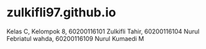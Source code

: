 # zulkifli97.github.io
Kelas C, Kelompok 8, 60200116101 Zulkifli Tahir, 60200116104 Nurul Febriatul wahda, 60200116109 Nurul Kumaedi M 

